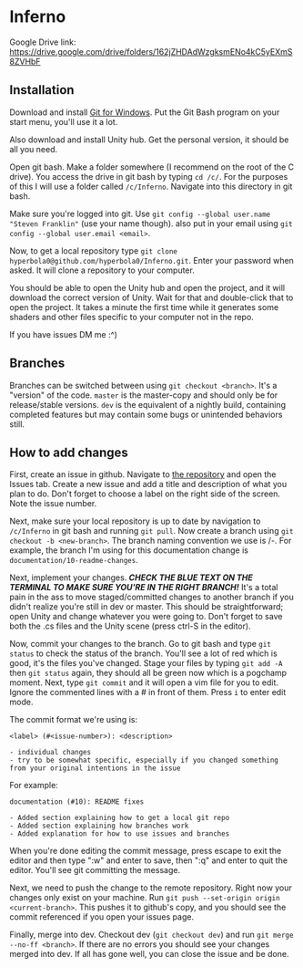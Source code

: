 # Inferno

Google Drive link: https://drive.google.com/drive/folders/162jZHDAdWzgksmENo4kC5yEXmS8ZVHbF

## Installation

Download and install [Git for Windows](https://gitforwindows.org/). Put the Git Bash program on your start menu, you'll use it a lot. 

Also download and install Unity hub. Get the personal version, it should be all you need. 

Open git bash. Make a folder somewhere (I recommend on the root of the C drive). You access the drive in git bash by typing `cd /c/`. For the purposes of this I will use a folder called `/c/Inferno`. Navigate into this directory in git bash. 

Make sure you're logged into git. Use `git config --global user.name "Steven Franklin"` (use your name though). also put in your email using `git config --global user.email <email>`. 

Now, to get a local repository type `git clone hyperbola0@github.com/hyperbola0/Inferno.git`. Enter your password when asked. It will clone a repository to your computer. 

You should be able to open the Unity hub and open the project, and it will download the correct version of Unity. Wait for that and double-click that to open the project. It takes a minute the first time while it generates some shaders and other files specific to your computer not in the repo. 

If you have issues DM me :^)

## Branches

Branches can be switched between using `git checkout <branch>`. It's a "version" of the code. `master` is the master-copy and should only be for release/stable versions. `dev` is the equivalent of a nightly build, containing completed features but may contain some bugs or unintended behaviors still.

## How to add changes

First, create an issue in github. Navigate to [the repository](www.github.com/hyperbola0/Inferno) and open the Issues tab. Create a new issue and add a title and description of what you plan to do. Don't forget to choose a label on the right side of the screen. Note the issue number. 

Next, make sure your local repository is up to date by navigation to `/c/Inferno` in git bash and running `git pull`. Now create a branch using `git checkout -b <new-branch>`. The branch naming convention we use is <label>/<issue-number>-<description>. For example, the branch I'm using for this documentation change is `documentation/10-readme-changes`. 

Next, implement your changes. ***CHECK THE BLUE TEXT ON THE TERMINAL TO MAKE SURE YOU'RE IN THE RIGHT BRANCH!*** It's a total pain in the ass to move staged/committed changes to another branch if you didn't realize you're still in dev or master. This should be straightforward; open Unity and change whatever you were going to. Don't forget to save both the .cs files and the Unity scene (press ctrl-S in the editor). 

Now, commit your changes to the branch. Go to git bash and type `git status` to check the status of the branch. You'll see a lot of red which is good, it's the files you've changed. Stage your files by typing `git add -A` then `git status` again, they should all be green now which is a pogchamp moment. Next, type `git commit` and it will open a vim file for you to edit. Ignore the commented lines with a # in front of them. Press `i` to enter edit mode. 

The commit format we're using is:

```
<label> (#<issue-number>): <description>

- individual changes
- try to be somewhat specific, especially if you changed something from your original intentions in the issue
```

For example:

```
documentation (#10): README fixes

- Added section explaining how to get a local git repo
- Added section explaining how branches work
- Added explanation for how to use issues and branches
```

When you're done editing the commit message, press escape to exit the editor and then type ":w" and enter to save, then ":q" and enter to quit the editor. You'll see git committing the message. 

Next, we need to push the change to the remote repository. Right now your changes only exist on your machine. Run `git push --set-origin origin <current-branch>`. This pushes it to github's copy, and you should see the commit referenced if you open your issues page. 

Finally, merge into dev. Checkout dev (`git checkout dev`) and run `git merge --no-ff <branch>`. If there are no errors you should see your changes merged into dev. If all has gone well, you can close the issue and be done. 
